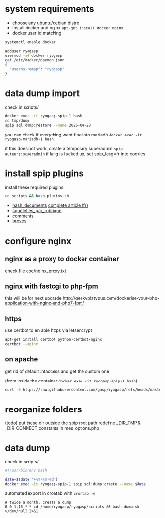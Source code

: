# system requirements

- choose any ubuntu/debian distro
- install docker and nginx `apt-get install docker nginx`
- docker user id matching

```bash
systemctl enable docker

adduser ryogasp
usermod -aG docker ryogasp
cat /etc/docker/daemon.json
{
  "userns-remap": "ryogasp"
}
```

# data dump import

check in scripts/

```bash
docker exec -it ryogasp-spip-1 bash
cd tmp/dump
spip sql:dump:restore --name 2025-04-28
```

you can check if everything went fine into mariadb
`docker exec -it ryogasp-mariadb-1 bash`

if this does not work, create a temporary superadmin
`spip auteurs:superadmin` if lang is fucked up, set spip_lang=fr into cookies

# install spip plugins

install these required plugins:

```bash
cd scripts && bash plugins.sh
```

- [hash_documents](https://plugins.spip.net/hasher) [complete article (fr)](https://contrib.spip.net/Le-plugin-hash_documents)
- [squelettes_par_rubrique](https://plugins.spip.net/squelettes_par_rubrique.html)
- [comments](https://plugins.spip.net/comments.html)
- [breves](https://plugins.spip.net/breves.html)

# configure nginx

## nginx as a proxy to docker container

check file doc/nginx_proxy.txt

## nginx with fastcgi to php-fpm

this will be for next upgrade
http://geekyplatypus.com/dockerise-your-php-application-with-nginx-and-php7-fpm/

## https

use certbot to en able https via letsencrypt

```bash
apt-get install certbot python-certbot-nginx
certbot --nginx
```

## on apache

get rid of default .htaccess and get the custom one

(from inside the container `docker exec -it ryogasp-spip-1 bash`)

```bash
curl -0 https://raw.githubusercontent.com/gasp/ryogasp/refs/heads/master/src/ryogasp.htaccess > .htaccess
```

# reorganize folders

(todo)
put these dir outside the spip root path
redefine \_DIR_TMP & \_DIR_CONNECT constants in mes_options.php

# data dump

check in scripts/

```bash
#!/usr/bin/env bash

date=$(date '+%Y-%m-%d')
docker exec -it ryogasp-spip-1 spip sql:dump:create --name $date
```

automated export in crontab with `crontab -e`

```
# twice a month, create a dump
0 0 1,15 * * cd /home/ryogasp/ryogasp/scripts && bash dump.sh >/dev/null 2>&1
```
